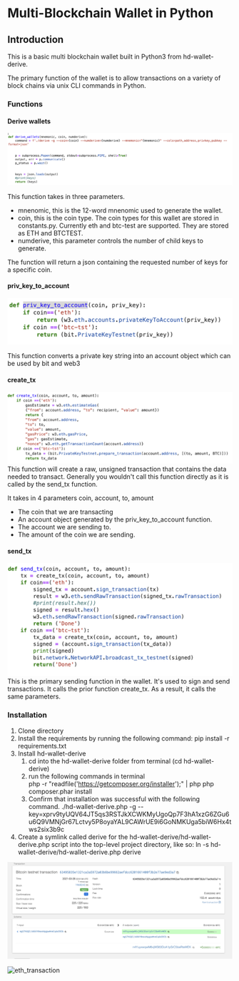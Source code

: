# Multi-Blockchain Wallet in Python

## Introduction

This is a basic multi blockchain wallet built in Python3 from hd-wallet-derive.

The primary function of the wallet is to allow transactions on a variety of block chains via unix CLI commands in Python.

### Functions

#### Derive wallets

![derive_wallet_function](derive_wallets.png)

This function takes in three parameters.
* mnenomic, this is the 12-word mnenomic used to generate the wallet.
* coin, this is the coin type. The coin types for this wallet are stored in constants.py. Currently eth and btc-test are supported. They are stored as ETH and BTCTEST.
* numderive, this parameter controls the number of child keys to generate.

The function will return a json containing the requested number of keys for a specific coin.

#### priv_key_to_account
![priv_key_to_account](priv_key.png)

This function converts a private key string into an account object which can be used by bit and web3


#### create_tx
![create_tx](create_tx.png)
This function will create a raw, unsigned transaction that contains the data needed to transact.
Generally you wouldn't call this function directly as it is called by the send_tx function.

It takes in 4 parameters coin, account, to, amount
* The coin that we are transacting
* An account object generated by the priv_key_to_account function.
* The account we are sending to.
* The amount of the coin we are sending.


#### send_tx
![create_tx](send_tx.png)
This is the primary sending function in the wallet. It's used to sign and send transactions. It calls the prior function create_tx. As a result, it calls the same parameters.


### Installation

1. Clone directory
2. Install the requirements by running the following command: pip install -r requirements.txt
3. Install hd-wallet-derive
    1. cd into the hd-wallet-derive folder from terminal (cd hd-wallet-derive)
    2. run the following commands in terminal  
    php -r "readfile('https://getcomposer.org/installer');" | php
    php composer.phar install
    3. Confirm that installation was successful with the following command.
    ./hd-wallet-derive.php -g --key=xprv9tyUQV64JT5qs3RSTJkXCWKMyUgoQp7F3hA1xzG6ZGu6u6Q9VMNjGr67Lctvy5P8oyaYAL9CAWrUE9i6GoNMKUga5biW6Hx4tws2six3b9c
4. Create a symlink called derive for the hd-wallet-derive/hd-wallet-derive.php script into the top-level project
directory, like so: ln -s hd-wallet-derive/hd-wallet-derive.php derive
 




![btc_transaction](btc-test.png)


![eth_transaction](eth.png)
